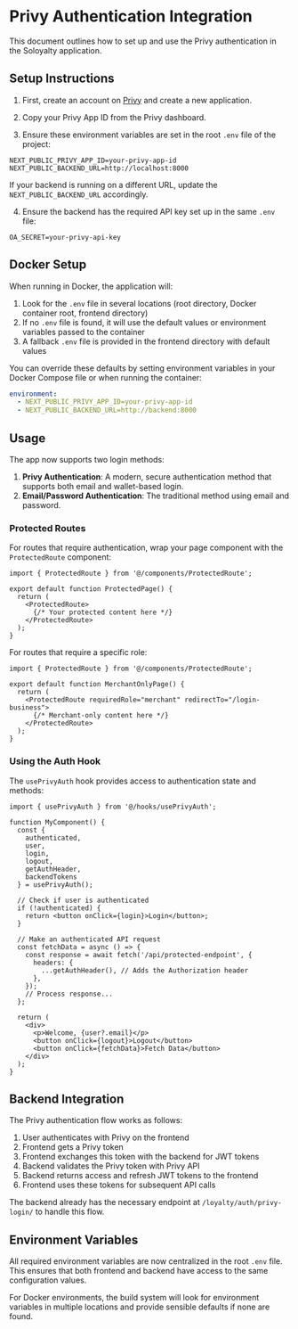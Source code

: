 # Privy Authentication Integration

This document outlines how to set up and use the Privy authentication in the Soloyalty application.

## Setup Instructions

1. First, create an account on [Privy](https://privy.io) and create a new application.

2. Copy your Privy App ID from the Privy dashboard.

3. Ensure these environment variables are set in the root `.env` file of the project:

```
NEXT_PUBLIC_PRIVY_APP_ID=your-privy-app-id
NEXT_PUBLIC_BACKEND_URL=http://localhost:8000
```

If your backend is running on a different URL, update the `NEXT_PUBLIC_BACKEND_URL` accordingly.

4. Ensure the backend has the required API key set up in the same `.env` file:

```
OA_SECRET=your-privy-api-key
```

## Docker Setup

When running in Docker, the application will:

1. Look for the `.env` file in several locations (root directory, Docker container root, frontend directory)
2. If no `.env` file is found, it will use the default values or environment variables passed to the container
3. A fallback `.env` file is provided in the frontend directory with default values

You can override these defaults by setting environment variables in your Docker Compose file or when running the container:

```yaml
environment:
  - NEXT_PUBLIC_PRIVY_APP_ID=your-privy-app-id
  - NEXT_PUBLIC_BACKEND_URL=http://backend:8000
```

## Usage

The app now supports two login methods:

1. **Privy Authentication**: A modern, secure authentication method that supports both email and wallet-based login.
2. **Email/Password Authentication**: The traditional method using email and password.

### Protected Routes

For routes that require authentication, wrap your page component with the `ProtectedRoute` component:

```tsx
import { ProtectedRoute } from '@/components/ProtectedRoute';

export default function ProtectedPage() {
  return (
    <ProtectedRoute>
      {/* Your protected content here */}
    </ProtectedRoute>
  );
}
```

For routes that require a specific role:

```tsx
import { ProtectedRoute } from '@/components/ProtectedRoute';

export default function MerchantOnlyPage() {
  return (
    <ProtectedRoute requiredRole="merchant" redirectTo="/login-business">
      {/* Merchant-only content here */}
    </ProtectedRoute>
  );
}
```

### Using the Auth Hook

The `usePrivyAuth` hook provides access to authentication state and methods:

```tsx
import { usePrivyAuth } from '@/hooks/usePrivyAuth';

function MyComponent() {
  const { 
    authenticated, 
    user, 
    login, 
    logout, 
    getAuthHeader, 
    backendTokens 
  } = usePrivyAuth();

  // Check if user is authenticated
  if (!authenticated) {
    return <button onClick={login}>Login</button>;
  }

  // Make an authenticated API request
  const fetchData = async () => {
    const response = await fetch('/api/protected-endpoint', {
      headers: {
        ...getAuthHeader(), // Adds the Authorization header
      },
    });
    // Process response...
  };

  return (
    <div>
      <p>Welcome, {user?.email}</p>
      <button onClick={logout}>Logout</button>
      <button onClick={fetchData}>Fetch Data</button>
    </div>
  );
}
```

## Backend Integration

The Privy authentication flow works as follows:

1. User authenticates with Privy on the frontend
2. Frontend gets a Privy token
3. Frontend exchanges this token with the backend for JWT tokens
4. Backend validates the Privy token with Privy API
5. Backend returns access and refresh JWT tokens to the frontend
6. Frontend uses these tokens for subsequent API calls

The backend already has the necessary endpoint at `/loyalty/auth/privy-login/` to handle this flow.

## Environment Variables

All required environment variables are now centralized in the root `.env` file. This ensures that both frontend and backend have access to the same configuration values.

For Docker environments, the build system will look for environment variables in multiple locations and provide sensible defaults if none are found. 